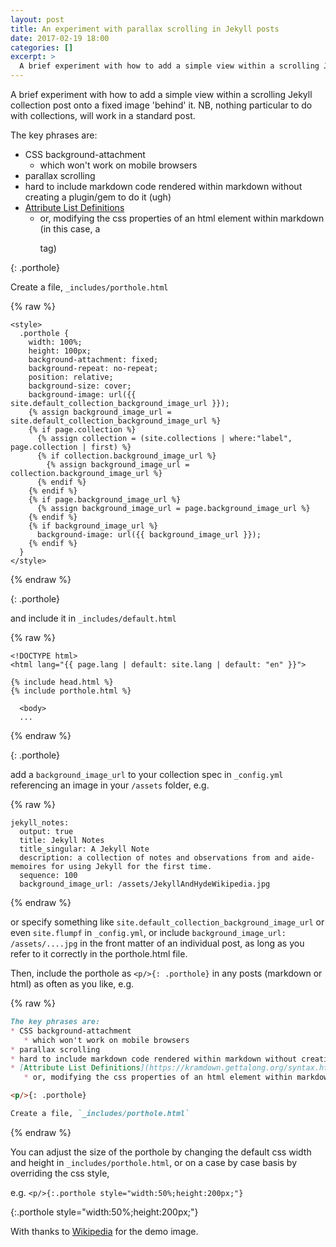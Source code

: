 ```yaml
---
layout: post
title: An experiment with parallax scrolling in Jekyll posts
date: 2017-02-19 18:00
categories: []
excerpt: >
  A brief experiment with how to add a simple view within a scrolling Jekyll collection post onto a fixed image 'behind' it.
---
```

A brief experiment with how to add a simple view within a scrolling Jekyll collection post onto a fixed image 'behind' it. NB, nothing particular to do with collections, will work in a standard post.

The key phrases are:
* CSS background-attachment
   * which won't work on mobile browsers
* parallax scrolling
* hard to include markdown code rendered within markdown without creating a plugin/gem to do it (ugh)
* [Attribute List Definitions](https://kramdown.gettalong.org/syntax.html#attribute-list-definitions)
   * or, modifying the css properties of an html element within markdown (in this case, a <p> tag)

<p/>{: .porthole}

Create a file, `_includes/porthole.html`

{% raw %}
```jekyll
<style>
  .porthole {
    width: 100%;
    height: 100px;
    background-attachment: fixed;
    background-repeat: no-repeat;
    position: relative;
    background-size: cover;
    background-image: url({{ site.default_collection_background_image_url }});
    {% assign background_image_url = site.default_collection_background_image_url %}
    {% if page.collection %}
      {% assign collection = (site.collections | where:"label", page.collection | first) %}
      {% if collection.background_image_url %}
        {% assign background_image_url = collection.background_image_url %}
      {% endif %}
    {% endif %}
    {% if page.background_image_url %}
      {% assign background_image_url = page.background_image_url %}
    {% endif %}
    {% if background_image_url %}
      background-image: url({{ background_image_url }});
    {% endif %}
  }
</style>
```
{% endraw %}

<p/>{: .porthole}

and include it in `_includes/default.html`

{% raw %}
```jekyll
<!DOCTYPE html>
<html lang="{{ page.lang | default: site.lang | default: "en" }}">

{% include head.html %}
{% include porthole.html %}

  <body>
  ...
```
{% endraw %}

<p/>{: .porthole}

add a `background_image_url` to your collection spec in `_config.yml` referencing an image in your `/assets` folder, e.g.

{% raw %}
```
jekyll_notes:
  output: true
  title: Jekyll Notes
  title_singular: A Jekyll Note
  description: a collection of notes and observations from and aide-memoires for using Jekyll for the first time.
  sequence: 100
  background_image_url: /assets/JekyllAndHydeWikipedia.jpg
```
{% endraw %}

or specify something like `site.default_collection_background_image_url` or even `site.flumpf` in `_config.yml`, or include `background_image_url: /assets/....jpg` in the front matter of an individual post, as long as you refer to it correctly in the porthole.html file.

Then, include the porthole as `<p/>{: .porthole}` in any posts (markdown or html) as often as you like, e.g.

{% raw %}
```markdown
The key phrases are:
* CSS background-attachment
   * which won't work on mobile browsers
* parallax scrolling
* hard to include markdown code rendered within markdown without creating a plugin/gem (ugh)
* [Attribute List Definitions](https://kramdown.gettalong.org/syntax.html#attribute-list-definitions)
   * or, modifying the css properties of an html element within markdown (in this case, a <p> tag)

<p/>{: .porthole}

Create a file, `_includes/porthole.html`
```
{% endraw %}

You can adjust the size of the porthole by changing the default css width and height in `_includes/porthole.html`, or on a case by case basis by overriding the css style,

e.g. `<p/>{:.porthole style="width:50%;height:200px;"}`

<p/>{:.porthole style="width:50%;height:200px;"}

With thanks to [Wikipedia](https://en.wikipedia.org/wiki/Strange_Case_of_Dr_Jekyll_and_Mr_Hyde) for the demo image.
